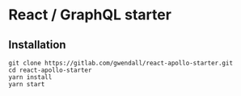 # React / GraphQL starter

## Installation

```
git clone https://gitlab.com/gwendall/react-apollo-starter.git
cd react-apollo-starter
yarn install
yarn start
```
